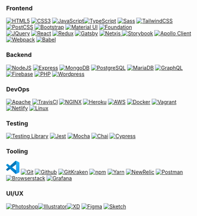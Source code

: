 ### Frontend
  
<a href="https://developer.mozilla.org/en-US/docs/Glossary/HTML5" target="_blank" rel="noreferrer"><img src="https://raw.githubusercontent.com/danielcranney/readme-generator/main/public/icons/skills/html5-colored.svg" width="36" height="36" alt="HTML5" /></a>
<a href="https://www.w3.org/TR/CSS/#css" target="_blank" rel="noreferrer"><img src="https://raw.githubusercontent.com/danielcranney/readme-generator/main/public/icons/skills/css3-colored.svg" width="36" height="36" alt="CSS3" /></a>
<a href="https://developer.mozilla.org/en-US/docs/Web/JavaScript" target="_blank" rel="noreferrer"><img src="https://raw.githubusercontent.com/danielcranney/readme-generator/main/public/icons/skills/javascript-colored.svg" width="36" height="36" alt="JavaScript" /></a><a href="https://www.typescriptlang.org/" target="_blank" rel="noreferrer"><img src="https://raw.githubusercontent.com/danielcranney/readme-generator/main/public/icons/skills/typescript-colored.svg" width="36" height="36" alt="TypeScript" /></a>
<a href="https://sass-lang.com/" target="_blank" rel="noreferrer"><img src="https://raw.githubusercontent.com/danielcranney/readme-generator/main/public/icons/skills/sass-colored.svg" width="36" height="36" alt="Sass" /></a>
<a href="https://tailwindcss.com/" target="_blank" rel="noreferrer"><img src="https://raw.githubusercontent.com/danielcranney/readme-generator/main/public/icons/skills/tailwindcss-colored.svg" width="36" height="36" alt="TailwindCSS" /></a>
<a href="https://postcss.org/" target="_blank" rel="noreferrer"><img src="https://www.vectorlogo.zone/logos/postcss/postcss-icon.svg" width="36" height="36" alt="PostCSS" /></a>
<a href="https://getbootstrap.com/" target="_blank" rel="noreferrer"><img src="https://raw.githubusercontent.com/danielcranney/readme-generator/main/public/icons/skills/bootstrap-colored.svg" width="36" height="36" alt="Bootstrap" /></a>
<a href="https://mui.com/" target="_blank" rel="noreferrer"><img src="https://raw.githubusercontent.com/danielcranney/readme-generator/main/public/icons/skills/materialui-colored.svg" width="36" height="36" alt="Material UI" /></a>
<a href="https://get.foundation/" target="_blank" rel="noreferrer"><img src="https://svgshare.com/i/qZt.svg" width="36" height="36" alt="Foundation" /></a>
<br>
<a href="https://jquery.com/" target="_blank" rel="noreferrer"><img src="https://raw.githubusercontent.com/danielcranney/readme-generator/main/public/icons/skills/jquery-colored.svg" width="36" height="36" alt="JQuery" /></a>
<a href="https://reactjs.org/" target="_blank" rel="noreferrer"><img src="https://raw.githubusercontent.com/danielcranney/readme-generator/main/public/icons/skills/react-colored.svg" width="36" height="36" alt="React" /></a>
<a href="https://redux.js.org/" target="_blank" rel="noreferrer"><img src="https://raw.githubusercontent.com/danielcranney/readme-generator/main/public/icons/skills/redux-colored.svg" width="36" height="36" alt="Redux" /></a>
<a href="https://www.gatsbyjs.com/" target="_blank" rel="noreferrer"><img src="https://www.vectorlogo.zone/logos/gatsbyjs/gatsbyjs-icon.svg" width="36" height="36" alt="Gatsby" /></a>
<a href="https://nextjs.org/" target="_blank" rel="noreferrer"><img src="https://svgshare.com/i/qZZ.svg" width="36" height="36" alt="Netxjs" />
<a href="https://storybook.js.org/" target="_blank" rel="noreferrer"><img src="https://raw.githubusercontent.com/bestofjs/bestofjs-webui/master/public/logos/storybook.dark.svg" width="36" height="36" alt="Storybook" /></a>
<a href="https://www.apollographql.com/docs/react/" target="_blank" rel="noreferrer"><img src="https://www.vectorlogo.zone/logos/apollographql/apollographql-icon.svg" width="36" height="36" alt="Apollo Client" /></a>
<a href="https://webpack.js.org/" target="_blank" rel="noreferrer"><img src="https://www.vectorlogo.zone/logos/js_webpack/js_webpack-icon.svg" width="36" height="36" alt="Webpack" /></a>
<a href="https://babeljs.io/" target="_blank" rel="noreferrer"><img src="https://www.vectorlogo.zone/logos/babeljs/babeljs-icon.svg" width="36" height="36" alt="Babel" /></a>


### Backend
  
<a href="https://nodejs.org/en/" target="_blank" rel="noreferrer"><img src="https://raw.githubusercontent.com/danielcranney/readme-generator/main/public/icons/skills/nodejs-colored.svg" width="36" height="36" alt="NodeJS" /></a>
<a href="https://expressjs.com/" target="_blank" rel="noreferrer"><img src="https://raw.githubusercontent.com/danielcranney/readme-generator/main/public/icons/skills/express.svg" width="36" height="36" alt="Express" /></a>
<a href="https://www.mongodb.com/" target="_blank" rel="noreferrer"><img src="https://raw.githubusercontent.com/danielcranney/readme-generator/main/public/icons/skills/mongodb-colored.svg" width="36" height="36" alt="MongoDB" /></a>
<a href="https://www.postgresql.org/" target="_blank" rel="noreferrer"><img src="https://raw.githubusercontent.com/danielcranney/readme-generator/main/public/icons/skills/postgresql-colored.svg" width="36" height="36" alt="PostgreSQL" /></a>
<a href="https://mariadb.org/" target="_blank" rel="noreferrer"><img src="https://www.vectorlogo.zone/logos/mariadb/mariadb-icon.svg" width="36" height="36" alt="MariaDB" /></a>
<a href="https://graphql.org/" target="_blank" rel="noreferrer"><img src="https://www.vectorlogo.zone/logos/graphql/graphql-icon.svg" width="36" height="36" alt="GraphQL" /></a>
<a href="https://firebase.google.com/" target="_blank" rel="noreferrer"><img src="https://raw.githubusercontent.com/danielcranney/readme-generator/main/public/icons/skills/firebase-colored.svg" width="36" height="36" alt="Firebase" /></a>
<a href="https://www.php.net/" target="_blank" rel="noreferrer"><img src="https://raw.githubusercontent.com/danielcranney/readme-generator/main/public/icons/skills/php-colored.svg" width="36" height="36" alt="PHP" /></a>
<a href="https://wordpress.org/" target="_blank" rel="noreferrer"><img src="https://www.vectorlogo.zone/logos/wordpress/wordpress-icon.svg" width="36" height="36" alt="Wordpress" /></a>

  
### DevOps
  
<a href="https://httpd.apache.org/" target="_blank" rel="noreferrer"><img src="https://www.vectorlogo.zone/logos/apache/apache-icon.svg" width="36" height="36" alt="Apache" /></a>
<a href="https://www.travis-ci.com/" target="_blank" rel="noreferrer"><img src="https://www.vectorlogo.zone/logos/travis-ci/travis-ci-icon.svg" width="36" height="36" alt="TravisCI" /></a>
<a href="https://www.nginx.com/" target="_blank" rel="noreferrer"><img src="https://www.vectorlogo.zone/logos/nginx/nginx-icon.svg" width="36" height="36" alt="NGINX" /></a>
<a href="https://www.heroku.com/" target="_blank" rel="noreferrer"><img src="https://raw.githubusercontent.com/danielcranney/readme-generator/main/public/icons/skills/heroku-colored.svg" width="36" height="36" alt="Heroku" /></a>
<a href="https://aws.amazon.com/" target="_blank" rel="noreferrer"><img src="https://www.vectorlogo.zone/logos/amazon_aws/amazon_aws-icon.svg" width="36" height="36" alt="AWS" /></a>
<a href="https://www.docker.com/" target="_blank" rel="noreferrer"><img src="https://www.vectorlogo.zone/logos/docker/docker-icon.svg" width="36" height="36" alt="Docker" /></a>
<a href="https://www.vagrantup.com/" target="_blank" rel="noreferrer"><img src="https://www.vectorlogo.zone/logos/vagrantup/vagrantup-icon.svg" width="36" height="36" alt="Vagrant" /></a>
<a href="https://www.netlify.com/" target="_blank" rel="noreferrer"><img src="https://www.vectorlogo.zone/logos/netlify/netlify-icon.svg" width="36" height="36" alt="Netlify" /></a>
<a href="https://www.linux.org/" target="_blank" rel="noreferrer"><img src="https://www.vectorlogo.zone/logos/linux/linux-icon.svg" width="36" height="36" alt="Linux" /></a>
  
  
### Testing

<a href="https://testing-library.com/docs/react-testing-library/intro/" target="_blank" rel="noreferrer"><img src="https://svgshare.com/i/q_m.svg" width="36" height="36" alt="Testing Library" /></a>
<a href="https://jestjs.io/" target="_blank" rel="noreferrer"><img src="https://www.vectorlogo.zone/logos/jestjsio/jestjsio-icon.svg" width="36" height="36" alt="Jest" /></a>
<a href="https://mochajs.org/" target="_blank" rel="noreferrer"><img src="https://www.vectorlogo.zone/logos/mochajs/mochajs-icon.svg" width="36" height="36" alt="Mocha" /></a>
<a href="https://www.chaijs.com/" target="_blank" rel="noreferrer"><img src="https://www.vectorlogo.zone/logos/chaijs/chaijs-icon.svg" width="36" height="36" alt="Chai" /></a>
<a href="https://www.cypress.io/" target="_blank" rel="noreferrer"><img src="https://raw.githubusercontent.com/gilbarbara/logos/main/logos/cypress-icon.svg" width="36" height="36" alt="Cypress" /></a>



### Tooling

<a href="https://code.visualstudio.com/" target="_blank" rel="noreferrer"><img src="https://raw.githubusercontent.com/devicons/devicon/master/icons/vscode/vscode-original.svg" width="36" height="36" alt="VS Code" /></a>
<a href="https://git-scm.com/" target="_blank" rel="noreferrer"><img src="https://raw.githubusercontent.com/danielcranney/readme-generator/main/public/icons/skills/git-colored.svg" width="36" height="36" alt="Git" /></a>
<a href="https://github.com/" target="_blank" rel="noreferrer"><img src="https://www.vectorlogo.zone/logos/github/github-tile.svg" width="36" height="36" alt="Github" /></a>
<a href="https://www.gitkraken.com/" target="_blank" rel="noreferrer"><img src="https://www.vectorlogo.zone/logos/gitkraken/gitkraken-icon.svg" width="36" height="36" alt="GitKraken" /></a>
<a href="https://www.npmjs.com/" target="_blank" rel="noreferrer"><img src="https://www.vectorlogo.zone/logos/npmjs/npmjs-icon.svg" width="36" height="36" alt="npm" /></a>
<a href="https://yarnpkg.com/" target="_blank" rel="noreferrer"><img src="https://www.vectorlogo.zone/logos/yarnpkg/yarnpkg-icon.svg" width="36" height="36" alt="Yarn" /></a>
<a href="https://newrelic.com/" target="_blank" rel="noreferrer"><img src="https://www.vectorlogo.zone/logos/newrelic/newrelic-icon.svg" width="36" height="36" alt="NewRelic" /></a>
<a href="https://www.postman.com/" target="_blank" rel="noreferrer"><img src="https://www.vectorlogo.zone/logos/getpostman/getpostman-icon.svg" width="36" height="36" alt="Postman" /></a>
<a href="https://www.browserstack.com/" target="_blank" rel="noreferrer"><img src="https://www.vectorlogo.zone/logos/browserstack/browserstack-icon.svg" width="36" height="36" alt="Browserstack" /></a>
<a href="https://grafana.com/" target="_blank" rel="noreferrer"><img src="https://www.vectorlogo.zone/logos/grafana/grafana-icon.svg" width="36" height="36" alt="Grafana" /></a>

  
### UI/UX  

<a href="https://www.adobe.com/uk/products/photoshop.html" target="_blank" rel="noreferrer"><img src="https://raw.githubusercontent.com/danielcranney/readme-generator/main/public/icons/skills/photoshop-colored.svg" width="36" height="36" alt="Photoshop" /></a><a href="adobe.com/uk/products/illustrator.html" target="_blank" rel="noreferrer"><img src="https://raw.githubusercontent.com/danielcranney/readme-generator/main/public/icons/skills/illustrator-colored.svg" width="36" height="36" alt="Illustrator" /></a><a href="https://www.adobe.com/uk/products/xd.html" target="_blank" rel="noreferrer"><img src="https://raw.githubusercontent.com/danielcranney/readme-generator/main/public/icons/skills/xd-colored.svg" width="36" height="36" alt="XD" /></a>
<a href="https://www.figma.com/" target="_blank" rel="noreferrer"><img src="https://raw.githubusercontent.com/danielcranney/readme-generator/main/public/icons/skills/figma-colored.svg" width="36" height="36" alt="Figma" /></a>
<a href="https://www.sketch.com/" target="_blank" rel="noreferrer"><img src="https://www.vectorlogo.zone/logos/sketchapp/sketchapp-icon.svg" width="36" height="36" alt="Sketch" /></a>
